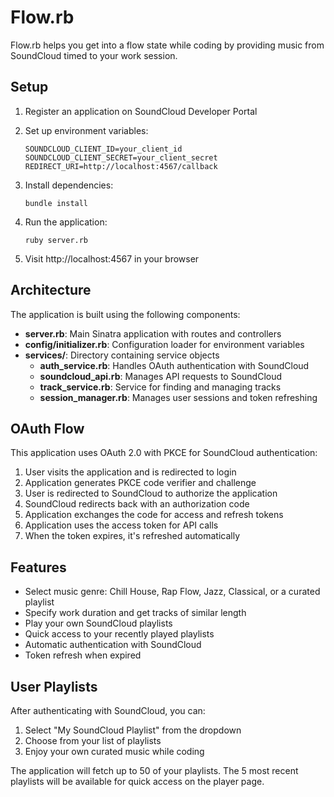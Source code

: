 # Flow.rb

Flow.rb helps you get into a flow state while coding by providing music from SoundCloud timed to your work session.

## Setup

1. Register an application on SoundCloud Developer Portal
2. Set up environment variables:

   ```
   SOUNDCLOUD_CLIENT_ID=your_client_id
   SOUNDCLOUD_CLIENT_SECRET=your_client_secret
   REDIRECT_URI=http://localhost:4567/callback
   ```

3. Install dependencies:

   ```
   bundle install
   ```

4. Run the application:

   ```
   ruby server.rb
   ```

5. Visit http://localhost:4567 in your browser

## Architecture

The application is built using the following components:

- **server.rb**: Main Sinatra application with routes and controllers
- **config/initializer.rb**: Configuration loader for environment variables
- **services/**: Directory containing service objects
  - **auth_service.rb**: Handles OAuth authentication with SoundCloud
  - **soundcloud_api.rb**: Manages API requests to SoundCloud
  - **track_service.rb**: Service for finding and managing tracks
  - **session_manager.rb**: Manages user sessions and token refreshing

## OAuth Flow

This application uses OAuth 2.0 with PKCE for SoundCloud authentication:

1. User visits the application and is redirected to login
2. Application generates PKCE code verifier and challenge
3. User is redirected to SoundCloud to authorize the application
4. SoundCloud redirects back with an authorization code
5. Application exchanges the code for access and refresh tokens
6. Application uses the access token for API calls
7. When the token expires, it's refreshed automatically

## Features

- Select music genre: Chill House, Rap Flow, Jazz, Classical, or a curated playlist
- Specify work duration and get tracks of similar length
- Play your own SoundCloud playlists
- Quick access to your recently played playlists
- Automatic authentication with SoundCloud
- Token refresh when expired

## User Playlists

After authenticating with SoundCloud, you can:

1. Select "My SoundCloud Playlist" from the dropdown
2. Choose from your list of playlists
3. Enjoy your own curated music while coding

The application will fetch up to 50 of your playlists. The 5 most recent playlists will be available for quick access on the player page.
